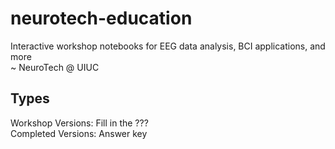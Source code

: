 # neurotech-education
Interactive workshop notebooks for EEG data analysis, BCI applications, and more  
~ NeuroTech @ UIUC

## Types
Workshop Versions: Fill in the ???  
Completed Versions: Answer key
